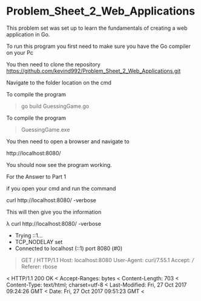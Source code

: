 # Problem_Sheet_2_Web_Applications


This problem set was set up to learn the fundamentals of creating a web application in Go.

To run this program you first need to make sure you have the Go compiler on your Pc

You then need to clone the repository https://github.com/kevind992/Problem_Sheet_2_Web_Applications.git

Navigate to the folder location on the cmd

To compile the program  

> go build GuessingGame.go

To compile the program

> GuessingGame.exe

You then need to open a browser and navigate to 

http://localhost:8080/

You should now see the program working.

For the Answer to Part 1

if you open your cmd and run the command

curl http://localhost:8080/ -verbose

This will then give you the information

λ curl http://localhost:8080/ -verbose
*   Trying ::1...
* TCP_NODELAY set
* Connected to localhost (::1) port 8080 (#0)
> GET / HTTP/1.1
> Host: localhost:8080
> User-Agent: curl/7.55.1
> Accept: */*
> Referer: rbose
>
< HTTP/1.1 200 OK
< Accept-Ranges: bytes
< Content-Length: 703
< Content-Type: text/html; charset=utf-8
< Last-Modified: Fri, 27 Oct 2017 09:24:26 GMT
< Date: Fri, 27 Oct 2017 09:51:23 GMT
<
<!doctype html>


